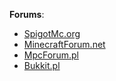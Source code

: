 <b>Forums</b>:
- <a href="https://www.spigotmc.org/threads/minecraft-server-manager-easily-manage-your-servers.100099/">SpigotMc.org</a>
- <a href="http://www.minecraftforum.net/forums/mapping-and-modding/minecraft-tools/2550870-minecraft-server-manager-easily-manage-your">MinecraftForum.net</a>
- <a href="http://www.mpcforum.pl/topic/1409959-mened%C5%BCer-serwera-%C5%82atwo-zarz%C4%85dzaj-swoim-serwerem/">MpcForum.pl</a>
- <a href="http://bukkit.pl/threads/mened%C5%BCer-serwera-%C5%82atwo-zarz%C4%85dzaj-swoim-serwerem.15198/">Bukkit.pl</a>
